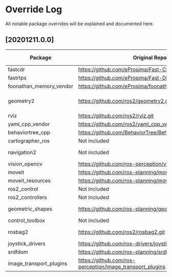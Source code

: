 # Override Log
All notable package overrides will be explained and documented here.

## [20201211.0.0]
| Package | Original Repo                          |Original Version| Override Repo                          | Override Branch/Version/Commit | Reason                                            |
|---------|----------------------------------------|----------------|----------------------------------------|------------------|---------------------------------------------------|
| fastcdr |https://github.com/eProsima/Fast-CDR.git|    1.0.13      |https://github.com/eProsima/Fast-CDR.git|     v1.0.13      |Appending a "v" to maintain consistency with GitHub|
| fastrtps|https://github.com/eProsima/Fast-DDS.git|     2.0.2      |https://github.com/eProsima/Fast-DDS.git|     v2.0.2       |Appending a "v" to maintain consistency with GitHub|
| foonathan_memory_vendor |https://github.com/eProsima/foonathan_memory_vendor.git|    1.0.0      |https://github.com/eProsima/foonathan_memory_vendor.git|     v1.0.0      |Appending a "v" to maintain consistency with GitHub|
| geometry2|https://github.com/ros2/geometry2.git|     0.13.11      |https://github.com/ms-iot/geometry2.git|     windows/0.13.11     |The NO_ERROR collision is fixed by https://github.com/ros2/geometry2/commit/72558c95808e569ada26848395edb011c87bc976, not yet in latest Foxy tag|
| rviz|https://github.com/ros2/rviz.git|     8.2.3      |https://github.com/ms-iot/rviz.git|     windows/8.2.3   |Clean up Ogre, add symbol visibility to interactive marker |
|yaml_cpp_vendor|https://github.com/ros2/yaml_cpp_vendor.git|     7.0.2      |https://github.com/ros2/yaml_cpp_vendor.git|     b11d00fbbe2cd8c8888f8c11ff172e84fdea9adc      |Use system installed yaml-cpp 0.6 if available |
| behaviortree_cpp |https://github.com/BehaviorTree/BehaviorTree.CPP.git|     3.5.6      |https://github.com/ms-iot/BehaviorTree.CPP.git|     windows/3.5.6       |Fix type comparison and export symbols, added ZMQ lib dependency|
| cartographer_ros |Not included |     N/A      |https://github.com/ms-iot/cartographer_ros.git|     1.0.9001/windows    | Not included in foxy.repos, its being included because its universally used|
| navigation2 |Not included |     N/A      |https://github.com/ms-iot/navigation2.git|     windows/0.4.7    |Fixing tests and port fixes including type changes and making sleep functionality compatible with windows, Windows fixes are now upstreamed but not in this tag.|
| vision_opencv |https://github.com/ros-perception/vision_opencv.git |  2.2.1   |https://github.com/ms-iot/vision_opencv.git|     windows/2.2.1    |Fixes for windows such as install location and boost version |
| moveit |https://github.com/ros-planning/moveit2.git |  2.1.4   |https://github.com/ros-planning/moveit2.git|  ed844d4b46f70ed6e97d0c1f971ab2b9a45f156d  |Window fixes are upstream but not in latest tag. |
| moveit_resources |https://github.com/ros-planning/moveit_resources.git |  2.0.2   |https://github.com/ros-planning/moveit_resources.git|  2.0.3  | Changes to panda_arm not in 2.0.2. |
| ros2_control |Not included |  N/A  |https://github.com/ros-controls/ros2_control.git|  0.8.1    |Not included in foxy.repos |
| ros2_controllers |Not included |  N/A  |https://github.com/ros-controls/ros2_controllers.git|  0.5.1    |Not in foxy.repos, 0.5.1 is latest version and has Windows fixes |
| geometric_shapes |https://github.com/ros-planning/geometric_shapes.git |  2.1.0  |https://github.com/ros-planning/geometric_shapes.git|  2e809db4377ed99f598480e4b3b48471ff3c0667    |Windows fix is upstream but not included in version 2.1.0, override is pinned to a later commit until next release|
| control_toolbox |Not included |  N/A  |https://github.com/ros-controls/control_toolbox.git|  2.0.2   |Not included in foxy.repos, required for building moveit2 |
| rosbag2 |https://github.com/ros2/rosbag2.git |  0.3.8  |https://github.com/ms-iot/rosbag2.git|  windows/0.3.8  |Changed patch to git apply to build on Windows, fix is upstream but not in tag: https://github.com/ros2/rosbag2/commit/759ec2768455d4f36e4692ca2c06f682ba6d44ae|
| joystick_drivers |https://github.com/ros-drivers/joystick_drivers.git |  3.0.0  |https://github.com/ms-iot/joystick_drivers.git|  windows/3.0.0  |Added colcon ignore for wiimote package because of the missing bluetooth dependency |
| srdfdom | https://github.com/ros-planning/srdfdom.git | 2.0.2 | https://github.com/ros-planning/srdfdom.git | cadab16ca1ecf93e29ecb5b8e14505ccae080ebb | Windows fixes not in 2.0.2 can remove override in future release |
| image_transport_plugins | https://github.com/ros-perception/image_transport_plugins | foxy-devel | https://github.com/ms-iot/image_transport_plugins.git | foxy-devel | Contains Window fixes that have not been upstreamed yet |